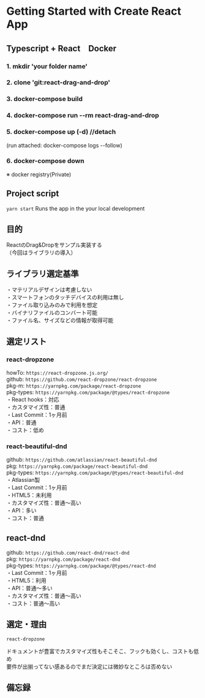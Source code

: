 # Getting Started with Create React App
## Typescript + React　Docker
### 1. mkdir 'your folder name'
### 2. clone 'git:react-drag-and-drop'
### 3. docker-compose build
### 4. docker-compose run --rm react-drag-and-drop
### 5. docker-compose up (-d) //detach
(run attached: docker-compose logs --follow)
### 6. docker-compose down

※ docker registry(Private)  

## Project script
`yarn start`
Runs the app in the your local development  
  
## 目的
ReactのDrag&Dropをサンプル実装する  
（今回はライブラリの導入）  
  
## ライブラリ選定基準
・マテリアルデザインは考慮しない  
・スマートフォンのタッチデバイスの利用は無し  
・ファイル取り込みのみで利用を想定  
・バイナリファイルのコンバート可能  
・ファイル名、サイズなどの情報が取得可能  
  
## 選定リスト
### react-dropzone
howTo: `https://react-dropzone.js.org/`  
github: `https://github.com/react-dropzone/react-dropzone`  
pkg-m: `https://yarnpkg.com/package/react-dropzone`  
pkg-types: `https://yarnpkg.com/package/@types/react-dropzone`  
・React hooks：対応  
・カスタマイズ性：普通  
・Last Commit：1ヶ月前  
・API：普通  
・コスト：低め  
  
### react-beautiful-dnd
github: `https://github.com/atlassian/react-beautiful-dnd`  
pkg: `https://yarnpkg.com/package/react-beautiful-dnd`  
pkg-types: `https://yarnpkg.com/package/@types/react-beautiful-dnd`  
・Atlassian製  
・Last Commit：1ヶ月前  
・HTML5：未利用  
・カスタマイズ性：普通〜高い  
・API：多い  
・コスト：普通  
  
## react-dnd
github: `https://github.com/react-dnd/react-dnd`  
pkg: `https://yarnpkg.com/package/react-dnd`  
pkg-types: `https://yarnpkg.com/package/@types/react-dnd`  
・Last Commit：1ヶ月前  
・HTML5：利用  
・API：普通〜多い  
・カスタマイズ性：普通〜高い  
・コスト：普通〜高い  
  
## 選定・理由
`react-dropzone`  
  
ドキュメントが豊富でカスタマイズ性もそこそこ、フックも効くし、コストも低め  
要件が出揃ってない感あるのでまだ決定には微妙なところは否めない  
  
## 備忘録
